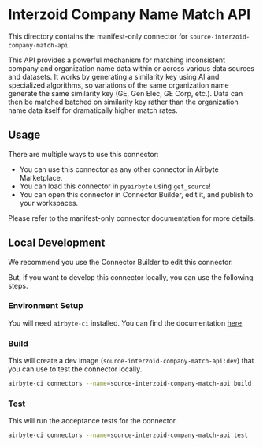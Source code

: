 # Interzoid Company Name Match API
This directory contains the manifest-only connector for `source-interzoid-company-match-api`.

This API provides a powerful mechanism for matching inconsistent company and organization name data within or across various data sources and datasets. It works by generating a similarity key using AI and specialized algorithms, so variations of the same organization name generate the same similarity key (GE, Gen Elec, GE Corp, etc.). Data can then be matched batched on similarity key rather than the organization name data itself for dramatically higher match rates.

## Usage
There are multiple ways to use this connector:
- You can use this connector as any other connector in Airbyte Marketplace.
- You can load this connector in `pyairbyte` using `get_source`!
- You can open this connector in Connector Builder, edit it, and publish to your workspaces.

Please refer to the manifest-only connector documentation for more details.

## Local Development
We recommend you use the Connector Builder to edit this connector.

But, if you want to develop this connector locally, you can use the following steps.

### Environment Setup
You will need `airbyte-ci` installed. You can find the documentation [here](airbyte-ci).

### Build
This will create a dev image (`source-interzoid-company-match-api:dev`) that you can use to test the connector locally.
```bash
airbyte-ci connectors --name=source-interzoid-company-match-api build
```

### Test
This will run the acceptance tests for the connector.
```bash
airbyte-ci connectors --name=source-interzoid-company-match-api test
```

